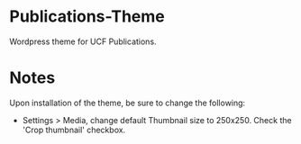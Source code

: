 Publications-Theme
=============

Wordpress theme for UCF Publications.

Notes
=============
Upon installation of the theme, be sure to change the following:

- Settings > Media, change default Thumbnail size to 250x250.  Check the 'Crop thumbnail' checkbox.